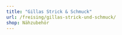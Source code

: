 ```yaml
---
title: "Gillas Strick & Schmuck"
url: /freising/gillas-strick-und-schmuck/
shop: Nähzubehör
---
```

